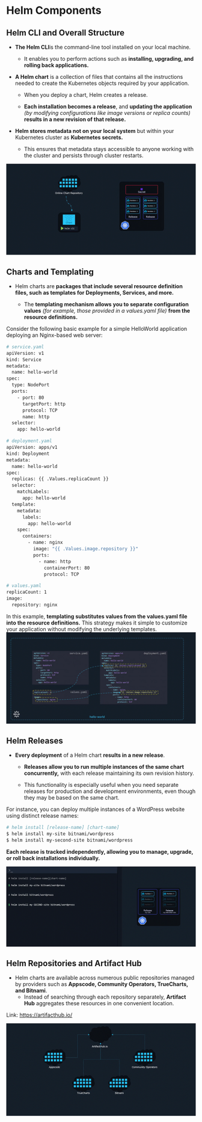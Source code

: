 # Helm Components

## Helm CLI and Overall Structure

-   **The Helm CLI**is the command-line tool installed on your local machine. 

    -   It enables you to perform actions such as **installing, upgrading, and rolling back applications.**

-   **A Helm chart** is a collection of files that contains all the instructions needed to create the Kubernetes objects required by your application. 

    -   When you deploy a chart, Helm creates a release.

    -   **Each installation becomes a release**, and **updating the application** *(by modifying configurations like image versions or replica counts)* **results in a new revision of that release.**

-   **Helm stores metadata not on your local system** but within your Kubernetes cluster as **Kubernetes secrets.**

    -   This ensures that metadata stays accessible to anyone working with the cluster and persists through cluster restarts.

![](../../images/kubernetes_helm4.png)

## Charts and Templating
-   Helm charts are **packages that include several resource definition files, such as templates for Deployments, Services, and more.**

    -   The **templating mechanism allows you to separate configuration values** *(for example, those provided in a values.yaml file)* **from the resource definitions.**


Consider the following basic example for a simple HelloWorld application deploying an Nginx-based web server:

```bash
# service.yaml
apiVersion: v1
kind: Service
metadata:
  name: hello-world
spec:
  type: NodePort
  ports:
    - port: 80
      targetPort: http
      protocol: TCP
      name: http
  selector:
    app: hello-world
```


```bash
# deployment.yaml
apiVersion: apps/v1
kind: Deployment
metadata:
  name: hello-world
spec:
  replicas: {{ .Values.replicaCount }}
  selector:
    matchLabels:
      app: hello-world
  template:
    metadata:
      labels:
        app: hello-world
    spec:
      containers:
        - name: nginx
          image: "{{ .Values.image.repository }}"
          ports:
            - name: http
              containerPort: 80
              protocol: TCP
```


```bash
# values.yaml
replicaCount: 1
image:
  repository: nginx
```

In this example, **templating substitutes values from the values.yaml file into the resource definitions.** This strategy makes it simple to customize your application without modifying the underlying templates.
![](../../images/kubernetes_helm5.png)



## Helm Releases

-   **Every deployment** of a Helm chart **results in a new release**.

    -   **Releases allow you to run multiple instances of the same chart concurrently,** with each release maintaining its own revision history.

    -   This functionality is especially useful when you need separate releases for production and development environments, even though they may be based on the same chart.

For instance, you can deploy multiple instances of a WordPress website using distinct release names:
```bash
# helm install [release-name] [chart-name]
$ helm install my-site bitnami/wordpress
$ helm install my-second-site bitnami/wordpress
```

**Each release is tracked independently, allowing you to manage, upgrade, or roll back installations individually.**

![](../../images/kubernetes_helm6.png)


## Helm Repositories and Artifact Hub

-   Helm charts are available across numerous public repositories managed by providers such as **Appscode, Community Operators, TrueCharts, and Bitnami**.
    -   Instead of searching through each repository separately, **Artifact Hub** aggregates these resources in one convenient location.

Link: https://artifacthub.io/   

![](../../images/kubernetes_helm7.png)